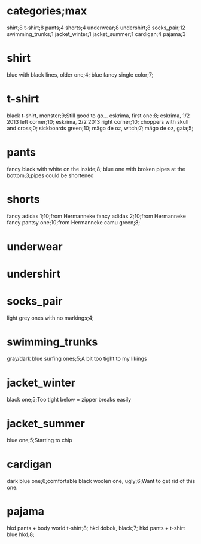 # categories;max
shirt;8
t-shirt;8
pants;4
shorts;4
underwear;8
undershirt;8
socks_pair;12
swimming_trunks;1
jacket_winter;1
jacket_summer;1
cardigan;4
pajama;3
# shirt
blue with black lines, older one;4;
blue fancy single color;7;
# t-shirt
black t-shirt, monster;9;Still good to go...
eskrima, first one;8;
eskrima, 1/2 2013 left corner;10;
eskrima, 2/2 2013 right corner;10;
choppers with skull and cross;0;
sickboards green;10;
mägo de oz, witch;7;
mägo de oz, gaia;5;
# pants
fancy black with white on the inside;8;
blue one with broken pipes at the bottom;3;pipes could be shortened
# shorts
fancy adidas 1;10;from Hermanneke
fancy adidas 2;10;from Hermanneke
fancy pantsy one;10;from Hermanneke
camu green;8;
# underwear
# undershirt
# socks_pair
light grey ones with no markings;4;
# swimming_trunks
gray/dark blue surfing ones;5;A bit too tight to my likings
# jacket_winter
black one;5;Too tight below = zipper breaks easily
# jacket_summer
blue one;5;Starting to chip
# cardigan
dark blue one;6;comfortable
black woolen one, ugly;6;Want to get rid of this one.
# pajama
hkd pants + body world t-shirt;8;
hkd dobok, black;7;
hkd pants + t-shirt blue hkd;8;
